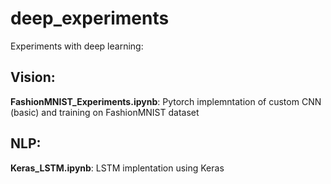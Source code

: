 # deep_experiments
Experiments with deep learning:

## Vision:

**__FashionMNIST_Experiments.ipynb__**: Pytorch implemntation of custom CNN (basic) and training on FashionMNIST dataset

## NLP:

**__Keras_LSTM.ipynb__**: LSTM implentation using Keras
